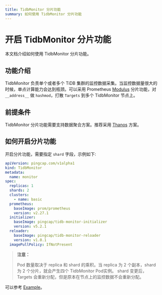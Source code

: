 ```yaml
---
title: TidbMonitor 分片功能
summary: 如何使用 TidbMonitor 分片功能
---
```


# 开启 TidbMonitor 分片功能

本文档介绍如何使用 TidbMonitor 分片功能。

## 功能介绍

TidbMonitor 负责单个或者多个 TiDB 集群的监控数据采集。当监控数据量很大的时候，单点计算能力会达到瓶颈。可以采用 Prometheus [Modulus](https://prometheus.io/docs/prometheus/latest/configuration/configuration/) 分片功能，对 `__address__` 做 `hashmod`，打散 `Targets` 到多个 TidbMonitor 节点上。


## 前提条件

TidbMonitor 分片功能需要支持数据聚合方案。推荐采用 [Thanos](https://thanos.io/tip/thanos/design.md/) 方案。

## 如何开启分片功能

开启分片功能，需要指定 `shard` 字段，示例如下:

```yaml
apiVersion: pingcap.com/v1alpha1
kind: TidbMonitor
metadata:
  name: monitor
spec:
  replicas: 1
  shards: 2
  clusters:
    - name: basic
  prometheus:
    baseImage: prom/prometheus
    version: v2.27.1
  initializer:
    baseImage: pingcap/tidb-monitor-initializer
    version: v5.2.1
  reloader:
    baseImage: pingcap/tidb-monitor-reloader
    version: v1.0.1
  imagePullPolicy: IfNotPresent
```

> **注意：**
>
> Pod 数量取决于 replica 和 shard 的乘积。当 replica 为 2 个副本，shard 为 2 个分片，就会产生四个 TidbMonitor Pod实例。
> shard 变更后，Targets 会重新分配，但是原本在节点上的监控数据不会重新分配。

可以参考 [Example](https://github.com/pingcap/tidb-operator/tree/master/examples/monitor-shards)。
